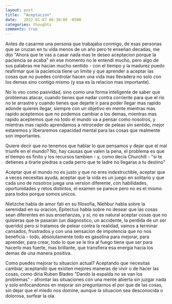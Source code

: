 ```yaml
---
layout: post
title:  "Aceptacion"
date:   2022-01-07 06:30:00 -0500
categories: thoughts
comments: true
---
```


Antes de casarme una persona que trabajaba conmigo, de esas personas que se cruzan en tu vida menos de un año pero te enseñan decadas, me dijo "Ahora que te vas a casar nada mas te deseo aceptacion porque la paciencia se acaba" en ese momento no le entendi mucho, pero algo de sus palabras me hacian mucho sentido - con el tiempo y la madurez puedo reafirmar que la paciencia tiene un limite y que aprender a aceptar las cosas que no puedes controlar hacen una vida mas llevadera no solo con los demas sino contigo mismo (y esa es la relacion mas importante).

No lo veo como pasividad, sino como una forma inteligente de saber que problemas atacar, cuando tienes que nadar contra corriente para que el rio no te arrastre y cuando tienes que dejarte ir para poder llegar mas rapido adonde quieres llegar, siempre con un objetivo en mente mientras mas rapido aceptemos que no podemos cambiar a los demas, mientras mas rapido aceptemos que no todo el mundo va a pensar como nosotros, y mientras mas rapido aprendamos a retroceder de peleas sin sentido, mejor estaremos y liberaremos capacidad mental para las cosas que realmente son importantes.

Quiere decir que no tenemos que hablar lo que pensamos y dejar que el mal triunfe en el mundo? No, hay causas que valen la pena, el problema es que el tiempo es finito y los recursos tambien - y, como decia Churchill - "si te detienes a tirarle piedras a cada perro que te ladre no llegaras a tu destino"

Aceptar que el mundo no es justo y que no eres indestructible, aceptar que a veces necesitas ayuda, aceptar que la vida es un juego en solitario y que cada uno de nosotros juega una version diferente, con habilidades, oportunidades y retos distintos, el examen se parece pero no es el mismo para todos porque somos unicos.

Nietzche habla de amor fati en su filosofia, Niehbur habla sobre la serenidad en su oracion, Epitectus habla sobre no desear que las cosas sean diferentes en sus enseñanzas, y si, no es natural aceptar cosas que no quisieras que te pasaran (un diagnostico, un accidente, la perdida de un ser querido) pero si tratamos de pelear contra la realidad, vamos a terminar cansados, frustrados y con una sensacion de impotencia que no nos beneficia - todo, absolutamente todo es gasolina para mejorar, para aprender, para crear, todo lo que se le tira al fuego tiene que ser para hacerlo mas fuerte, mas brillante, que transfiera esa energia hacia los demas de una manera positiva.

Como puedes mejorar tu situacion actual? Aceptando que necesitas cambiar, aceptando que existen mejores maneras de vivir o de hacer las cosas, como diria Ruben Blades "Dando la espalda no se van los problemas" - afrontar las situaciones con una mente abierta sin juzgar nada y solo enfocandonos en mejorar sin preguntarnos el por que de las cosas, sin dejar que el miedo nos domine, aunque la situacion sea desconocida o dolorosa, surfear la ola.
